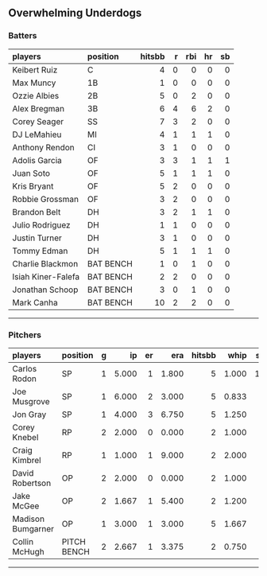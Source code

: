## Overwhelming Underdogs

### Batters

 
|players            |position  | hitsbb|  r| rbi| hr| sb| 
|:------------------|:---------|------:|--:|---:|--:|--:| 
|Keibert Ruiz       |C         |      4|  0|   0|  0|  0| 
|Max Muncy          |1B        |      1|  0|   0|  0|  0| 
|Ozzie Albies       |2B        |      5|  0|   2|  0|  0| 
|Alex Bregman       |3B        |      6|  4|   6|  2|  0| 
|Corey Seager       |SS        |      7|  3|   2|  0|  0| 
|DJ LeMahieu        |MI        |      4|  1|   1|  1|  0| 
|Anthony Rendon     |CI        |      3|  1|   0|  0|  0| 
|Adolis Garcia      |OF        |      3|  3|   1|  1|  1| 
|Juan Soto          |OF        |      5|  1|   1|  1|  0| 
|Kris Bryant        |OF        |      5|  2|   0|  0|  0| 
|Robbie Grossman    |OF        |      3|  2|   0|  0|  0| 
|Brandon Belt       |DH        |      3|  2|   1|  1|  0| 
|Julio Rodriguez    |DH        |      1|  1|   0|  0|  0| 
|Justin Turner      |DH        |      3|  1|   0|  0|  0| 
|Tommy Edman        |DH        |      5|  1|   1|  1|  0| 
|Charlie Blackmon   |BAT BENCH |      1|  0|   1|  0|  0| 
|Isiah Kiner-Falefa |BAT BENCH |      2|  2|   0|  0|  0| 
|Jonathan Schoop    |BAT BENCH |      3|  0|   1|  0|  0| 
|Mark Canha         |BAT BENCH |     10|  2|   2|  0|  0| 


* * *

### Pitchers

 
|players           |position    |  g|    ip| er|   era| hitsbb|  whip| so|  w| sv| 
|:-----------------|:-----------|--:|-----:|--:|-----:|------:|-----:|--:|--:|--:| 
|Carlos Rodon      |SP          |  1| 5.000|  1| 1.800|      5| 1.000| 12|  0|  0| 
|Joe Musgrove      |SP          |  1| 6.000|  2| 3.000|      5| 0.833|  8|  0|  0| 
|Jon Gray          |SP          |  1| 4.000|  3| 6.750|      5| 1.250|  4|  0|  0| 
|Corey Knebel      |RP          |  2| 2.000|  0| 0.000|      2| 1.000|  3|  0|  1| 
|Craig Kimbrel     |RP          |  1| 1.000|  1| 9.000|      2| 2.000|  2|  0|  1| 
|David Robertson   |OP          |  2| 2.000|  0| 0.000|      2| 1.000|  2|  0|  1| 
|Jake McGee        |OP          |  2| 1.667|  1| 5.400|      2| 1.200|  0|  0|  0| 
|Madison Bumgarner |OP          |  1| 3.000|  1| 3.000|      5| 1.667|  2|  0|  0| 
|Collin McHugh     |PITCH BENCH |  2| 2.667|  1| 3.375|      2| 0.750|  6|  0|  0| 


* * *


